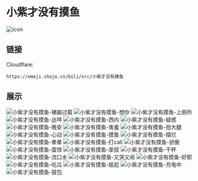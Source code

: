 # 小紫才没有摸鱼
![icon](https://emoji.shojo.cn/bili/src/小紫才没有摸鱼/icon.png)
## 链接
Cloudflare:
```
https://emoji.shojo.cn/bili/src/小紫才没有摸鱼
```
## 展示
![小紫才没有摸鱼-猪脑过载](https://emoji.shojo.cn/bili/src/小紫才没有摸鱼/小紫才没有摸鱼-猪脑过载.png)
![小紫才没有摸鱼-想你](https://emoji.shojo.cn/bili/src/小紫才没有摸鱼/小紫才没有摸鱼-想你.png)
![小紫才没有摸鱼-上厕所](https://emoji.shojo.cn/bili/src/小紫才没有摸鱼/小紫才没有摸鱼-上厕所.png)
![小紫才没有摸鱼-达咩](https://emoji.shojo.cn/bili/src/小紫才没有摸鱼/小紫才没有摸鱼-达咩.png)
![小紫才没有摸鱼-西内](https://emoji.shojo.cn/bili/src/小紫才没有摸鱼/小紫才没有摸鱼-西内.png)
![小紫才没有摸鱼-疑惑](https://emoji.shojo.cn/bili/src/小紫才没有摸鱼/小紫才没有摸鱼-疑惑.png)
![小紫才没有摸鱼-晚安](https://emoji.shojo.cn/bili/src/小紫才没有摸鱼/小紫才没有摸鱼-晚安.png)
![小紫才没有摸鱼-害羞](https://emoji.shojo.cn/bili/src/小紫才没有摸鱼/小紫才没有摸鱼-害羞.png)
![小紫才没有摸鱼-抱大腿](https://emoji.shojo.cn/bili/src/小紫才没有摸鱼/小紫才没有摸鱼-抱大腿.png)
![小紫才没有摸鱼-心动](https://emoji.shojo.cn/bili/src/小紫才没有摸鱼/小紫才没有摸鱼-心动.png)
![小紫才没有摸鱼-摸鱼](https://emoji.shojo.cn/bili/src/小紫才没有摸鱼/小紫才没有摸鱼-摸鱼.png)
![小紫才没有摸鱼-摆烂](https://emoji.shojo.cn/bili/src/小紫才没有摸鱼/小紫才没有摸鱼-摆烂.png)
![小紫才没有摸鱼-晕晕](https://emoji.shojo.cn/bili/src/小紫才没有摸鱼/小紫才没有摸鱼-晕晕.png)
![小紫才没有摸鱼-打call](https://emoji.shojo.cn/bili/src/小紫才没有摸鱼/小紫才没有摸鱼-打call.png)
![小紫才没有摸鱼-骄傲](https://emoji.shojo.cn/bili/src/小紫才没有摸鱼/小紫才没有摸鱼-骄傲.png)
![小紫才没有摸鱼-震惊](https://emoji.shojo.cn/bili/src/小紫才没有摸鱼/小紫才没有摸鱼-震惊.png)
![小紫才没有摸鱼-拿捏](https://emoji.shojo.cn/bili/src/小紫才没有摸鱼/小紫才没有摸鱼-拿捏.png)
![小紫才没有摸鱼-干杯](https://emoji.shojo.cn/bili/src/小紫才没有摸鱼/小紫才没有摸鱼-干杯.png)
![小紫才没有摸鱼-流口水](https://emoji.shojo.cn/bili/src/小紫才没有摸鱼/小紫才没有摸鱼-流口水.png)
![小紫才没有摸鱼-又哭又闹](https://emoji.shojo.cn/bili/src/小紫才没有摸鱼/小紫才没有摸鱼-又哭又闹.png)
![小紫才没有摸鱼-好耶](https://emoji.shojo.cn/bili/src/小紫才没有摸鱼/小紫才没有摸鱼-好耶.png)
![小紫才没有摸鱼-吃瓜](https://emoji.shojo.cn/bili/src/小紫才没有摸鱼/小紫才没有摸鱼-吃瓜.png)
![小紫才没有摸鱼-尴尬](https://emoji.shojo.cn/bili/src/小紫才没有摸鱼/小紫才没有摸鱼-尴尬.png)
![小紫才没有摸鱼-充电中](https://emoji.shojo.cn/bili/src/小紫才没有摸鱼/小紫才没有摸鱼-充电中.png)
![小紫才没有摸鱼-鼓包](https://emoji.shojo.cn/bili/src/小紫才没有摸鱼/小紫才没有摸鱼-鼓包.png)

